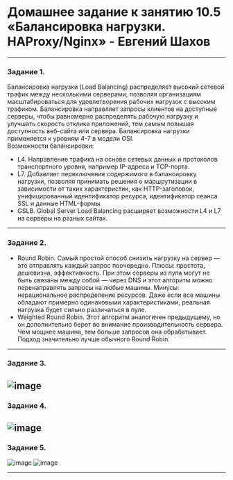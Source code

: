 # Домашнее задание к занятию 10.5 «Балансировка нагрузки. HAProxy/Nginx» - Евгений Шахов
---
### Задание 1.
Балансировка нагрузки (Load Balancing) распределяет высокий сетевой трафик между несколькими серверами, позволяя организациям масштабироваться для удовлетворения рабочих нагрузок с высоким трафиком. Балансировка направляет запросы клиентов на доступные серверы, чтобы равномерно распределять рабочую нагрузку и улучшать скорость отклика приложений, тем самым повышая доступность веб-сайта или сервера. Балансировка нагрузки применяется к уровням 4-7 в модели OSI.   
Возможности балансировки:   
+ L4. Направление трафика на основе сетевых данных и протоколов транспортного уровня, например IP-адреса и TCP-порта.
+ L7. Добавляет переключение содержимого в балансировку нагрузки, позволяя принимать решения о маршрутизации в зависимости от таких характеристик, как HTTP-заголовок, унифицированный идентификатор ресурса, идентификатор сеанса SSL и данные HTML-формы.
+ GSLB. Global Server Load Balancing расширяет возможности L4 и L7 на серверы на разных сайтах.
---
### Задание 2.
+ Round Robin. Самый простой способ снизить нагрузку на сервер — это отправлять каждый запрос поочередно. Плюсы: простота, дешевизна, эффективность. При этом серверы из пула могут не быть связаны между собой — через DNS и этот алгоритм можно перенаправлять запросы на любые машины. Минусы: нерациональное распределение ресурсов. Даже если все машины обладают примерно одинаковыми характеристиками, реальная нагрузка будет сильно различаться в пуле.   
+ Weighted Round Robin. Этот алгоритм аналогичен предыдущему, но он дополнительно берет во внимание производительность сервера. Чем мощнее машина, тем больше запросов она обрабатывает. Подход значительно лучше обычного Round Robin. 
---
### Задание 3.
![image](https://user-images.githubusercontent.com/122415129/221986009-9df05482-5fe0-4e4f-8b28-9fff1843d546.png)
---
### Задание 4.
![image](https://user-images.githubusercontent.com/122415129/221986241-cf2dd720-140a-4994-8b39-33d43103aadf.png)
---
### Задание 5.
![image](https://user-images.githubusercontent.com/122415129/221999382-ef2e3486-ab88-4861-8158-439a2156eefa.png)
![image](https://user-images.githubusercontent.com/122415129/221999560-19cb420b-174f-4a86-b4f7-146e5cc9ea81.png)

---
